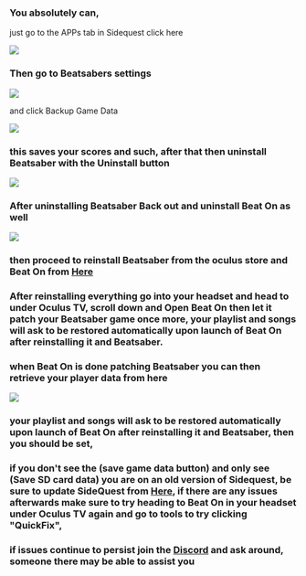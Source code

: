 ### You absolutely can,
just go to the APPs tab in Sidequest click here

![](https://cdn.discordapp.com/attachments/608376262347587595/608407563263803396/Screenshot_1081.png)



### Then go to Beatsabers settings

![](https://cdn.discordapp.com/attachments/608376262347587595/608408734515068943/Beatsaber_setting.png)



and click Backup Game Data

![](https://cdn.discordapp.com/attachments/608376262347587595/608409252272406607/backups.png)



### this saves your scores and such, after that then uninstall Beatsaber with the Uninstall button

![](https://cdn.discordapp.com/attachments/608376262347587595/608405621741715487/Uninstall.png)




### After uninstalling Beatsaber Back out and uninstall Beat On as well

![](https://cdn.discordapp.com/attachments/608376262347587595/608398315914133520/Screenshot_1080.png)



### then proceed to reinstall Beatsaber from the oculus store and Beat On from [Here](https://sidequestvr.com/#/app/14) 


### After reinstalling everything go into your headset and head to under Oculus TV, scroll down and Open Beat On then let it patch your Beatsaber game once more, your playlist and songs will ask to be restored automatically upon launch of Beat On after reinstalling it and Beatsaber.

### when Beat On is done patching Beatsaber you can then retrieve your player data from here

![](https://cdn.discordapp.com/attachments/608376262347587595/608410316706938900/backups.png)

### your playlist and songs will ask to be restored automatically upon launch of Beat On after reinstalling it and Beatsaber, then you should be set, 

### if you don't see the (save game data button) and only see (Save SD card data) you are on an old version of Sidequest, be sure to update SideQuest from [Here](https://sidequestvr.com/#/setup-howto), if there are any issues afterwards make sure to try heading to Beat On in your headset under Oculus TV again  and go to tools to try clicking "QuickFix", 

### if issues continue to persist join the [Discord](https://discord.me/sidequestvr) and ask around, someone there may be able to assist you